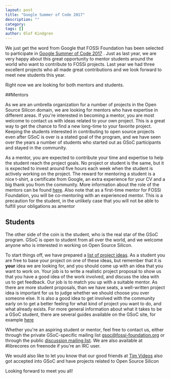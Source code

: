 ```yaml
---
layout: post
title: "Google Summer of Code 2017"
description: ""
category:
tags: []
author: Olof Kindgren
---
```


We just get the word from Google that FOSSi Foundation has been selected to
participate in [Google Summer of Code 2017](https://summerofcode.withgoogle.com)
. Just as last year, we are very happy about this great opportunity to mentor
students around the world who want to contribute to FOSSi
projects. Last year we had three excellent projects who all made great
contributions and we look forward to meet new students this year.

Right now we are looking for both mentors and students.

##Mentors

As we are an umbrella organization for a number of projects in the Open Source
Silicon domain, we are looking for mentors who have expertise in different
areas. If you're interested in becoming a mentor, you are most welcome to
contact us with ideas related to your own project. This is a great way to get
the chance to find a new long-time to your favorite project. Keeping the
students interested in contributing to open source projects even after GSoC is
over is a stated goal of the program, and we have seen over the years a number
of students who started out as GSoC participants and stayed in the community.

As a mentor, you are expected to contribute your time and expertise to help the
student reach the project goals. No project or student is the same, but it is expected to invest around five hours each week when the student is actively
working on the project. The reward for mentoring a student is a nice t-shirt,
a certificate from Google, an extra experience for your CV and a big thank you from the community. More information about the role of the mentors can be found [here](https://developers.google.com/open-source/gsoc/resources/mentors). Also note that as a first-time mentor for FOSSi Foundation, you will be co-mentoring with an experienced mentor. This is a precaution for the student, in the unlikely case that you will not be able to fulfill your obligations as amentor

## Students

The other side of the coin is the student, who is the real star of the GSoC
program. GSoC is open to student from all over the world, and we welcome anyone
who is interested in working on Open Source Silicon.

To start things off, we have prepared a [list of project ideas](/gsoc17-ideas.html). As a student you are free to base your project on one of these ideas, but remember that it is **your** idea we are looking for, and you should come up with
an idea that you want to work on. Your job is to write a realistic project proposal to show us that you have a good idea of the work involved, and discuss the idea with us to get feedback. Our job is to match you up with a suitable mentor. As there are more student proposals, than we have seats, a well-written project idea is important for us to judge whether we should choose you over someone else. It is also a good idea to get involved with the community early on to get a
better feeling for what kind of project you want to do, and what already exists. For more general information about what it takes to be a GSoC student, there are several guides available on the GSoC site, for example [here](https://developers.google.com/open-source/gsoc/resources/manual)

Whether you're an aspiring student or mentor, feel free to contact us, either
through the private GSoC-specific mailing list [gsoc@fossi-foundation.org](mailto:gsoc@fossi-foundation.org) or through the public [discussion mailing list](https://lists.librecores.org/listinfo/discussion). We are also available at #librecores on freenode if you're an IRC user.

We would also like to let you know that our good friends at [Tim Videos](https://code.timvideos.us/home/) also got accepted into GSoC and have projects related to Open Source Silicon

Looking forward to meet you all!
